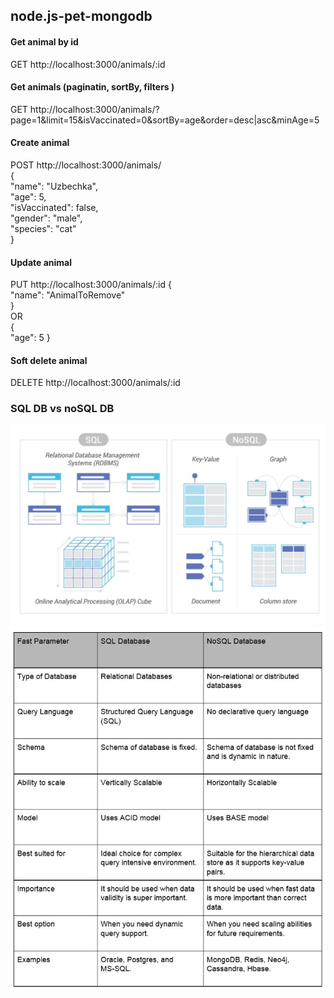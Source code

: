 ## node.js-pet-mongodb

#### Get animal by id
GET http://localhost:3000/animals/:id   

#### Get animals (paginatin, sortBy, filters )
GET http://localhost:3000/animals/?page=1&limit=15&isVaccinated=0&sortBy=age&order=desc|asc&minAge=5  

#### Create animal
POST http://localhost:3000/animals/  
{  
    "name": "Uzbechka",  
    "age": 5,  
    "isVaccinated": false,  
    "gender": "male",  
    "species": "cat"  
}
#### Update animal
PUT http://localhost:3000/animals/:id
{  
    "name": "AnimalToRemove"  
}  
OR  
{   
    "age": 5
}  

#### Soft delete animal
DELETE http://localhost:3000/animals/:id

### SQL DB vs noSQL DB
![Screenshoot-1](./assets/screen1.jpg)
![Screenshoot-2](./assets/screen2.jpg)
